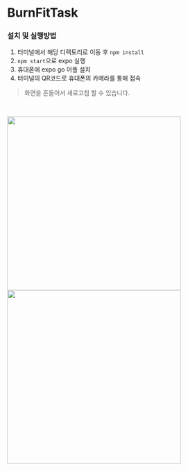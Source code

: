 # BurnFitTask

### 설치 및 실행방법
1. 터미널에서 해당 디렉토리로 이동 후 `npm install`
2. `npm start`으로 expo 실행
3. 휴대폰에 expo go 어플 설치
4. 터미널의 QR코드로 휴대폰의 카메라를 통해 접속

> 화면을 흔들어서 새로고침 할 수 있습니다.

<br />

<img src="https://user-images.githubusercontent.com/90553688/205953269-2a2dd262-e7cf-4cee-9286-5bb3be770b37.jpeg" width="400" /><img src="https://user-images.githubusercontent.com/90553688/205954707-de76f0e0-922f-4409-96e9-c84693cf904f.jpeg" width="400" />



